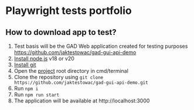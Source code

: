 # Playwright tests portfolio 

## How to download app to test? 

1. Test basis will be the GAD Web application created for testing purposes https://github.com/jaktestowac/gad-gui-api-demo 
2. [Install node.js](https://nodejs.org/en/download/) v18 or v20 
3. [Install git](https://git-scm.com/book/en/v2/Getting-Started-Installing-Git) 
4. Open the [project](https://github.com/jaktestowac/gad-gui-api-demo) root directory in cmd/terminal
5. Clone the repository using `git clone https://github.com/jaktestowac/gad-gui-api-demo.git`
6. Run `npm i`
7. Run `npm run start`
8. The application will be available at http://localhost:3000